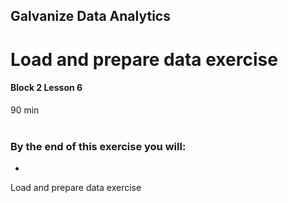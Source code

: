 ## Galvanize Data Analytics
# Load and prepare data exercise
#### Block 2 Lesson 6

90 min
<br><br>
### By the end of this exercise you will:

*
Load and prepare data exercise
